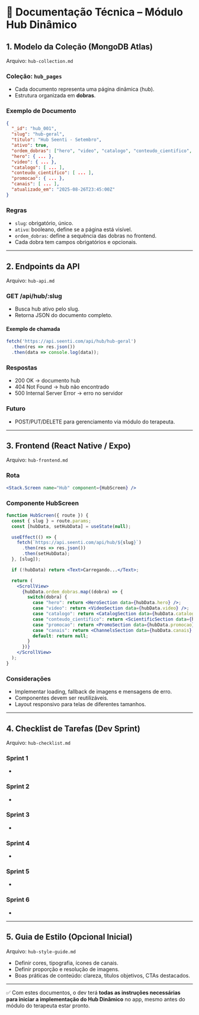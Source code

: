 # 📄 Documentação Técnica – Módulo Hub Dinâmico

## 1. Modelo da Coleção (MongoDB Atlas)

Arquivo: `hub-collection.md`

### Coleção: `hub_pages`

- Cada documento representa uma página dinâmica (hub).
- Estrutura organizada em **dobras**.

### Exemplo de Documento

```json
{
  "_id": "hub_001",
  "slug": "hub-geral",
  "titulo": "Hub Seenti - Setembro",
  "ativo": true,
  "ordem_dobras": ["hero", "video", "catalogo", "conteudo_cientifico", "promocao", "canais"],
  "hero": { ... },
  "video": { ... },
  "catalogo": [ ... ],
  "conteudo_cientifico": [ ... ],
  "promocao": { ... },
  "canais": [ ... ],
  "atualizado_em": "2025-08-26T23:45:00Z"
}
```

### Regras

- `slug`: obrigatório, único.
- `ativo`: booleano, define se a página está visível.
- `ordem_dobras`: define a sequência das dobras no frontend.
- Cada dobra tem campos obrigatórios e opcionais.

---

## 2. Endpoints da API

Arquivo: `hub-api.md`

### GET /api/hub/\:slug

- Busca hub ativo pelo slug.
- Retorna JSON do documento completo.

#### Exemplo de chamada

```js
fetch('https://api.seenti.com/api/hub/hub-geral')
  .then(res => res.json())
  .then(data => console.log(data));
```

### Respostas

- 200 OK → documento hub
- 404 Not Found → hub não encontrado
- 500 Internal Server Error → erro no servidor

### Futuro

- POST/PUT/DELETE para gerenciamento via módulo do terapeuta.

---

## 3. Frontend (React Native / Expo)

Arquivo: `hub-frontend.md`

### Rota

```jsx
<Stack.Screen name="Hub" component={HubScreen} />
```

### Componente HubScreen

```jsx
function HubScreen({ route }) {
  const { slug } = route.params;
  const [hubData, setHubData] = useState(null);

  useEffect(() => {
    fetch(`https://api.seenti.com/api/hub/${slug}`)
      .then(res => res.json())
      .then(setHubData);
  }, [slug]);

  if (!hubData) return <Text>Carregando...</Text>;

  return (
    <ScrollView>
      {hubData.ordem_dobras.map((dobra) => {
        switch(dobra) {
          case "hero": return <HeroSection data={hubData.hero} />;
          case "video": return <VideoSection data={hubData.video} />;
          case "catalogo": return <CatalogSection data={hubData.catalogo} />;
          case "conteudo_cientifico": return <ScientificSection data={hubData.conteudo_cientifico} />;
          case "promocao": return <PromoSection data={hubData.promocao} />;
          case "canais": return <ChannelsSection data={hubData.canais} />;
          default: return null;
        }
      })}
    </ScrollView>
  );
}
```

### Considerações

- Implementar loading, fallback de imagens e mensagens de erro.
- Componentes devem ser reutilizáveis.
- Layout responsivo para telas de diferentes tamanhos.

---

## 4. Checklist de Tarefas (Dev Sprint)

Arquivo: `hub-checklist.md`

### Sprint 1

-

### Sprint 2

-

### Sprint 3

-

### Sprint 4

-

### Sprint 5

-

### Sprint 6

-

---

## 5. Guia de Estilo (Opcional Inicial)

Arquivo: `hub-style-guide.md`

- Definir cores, tipografia, ícones de canais.
- Definir proporção e resolução de imagens.
- Boas práticas de conteúdo: clareza, títulos objetivos, CTAs destacados.

---

✅ Com estes documentos, o dev terá **todas as instruções necessárias para iniciar a implementação do Hub Dinâmico** no app, mesmo antes do módulo do terapeuta estar pronto.

